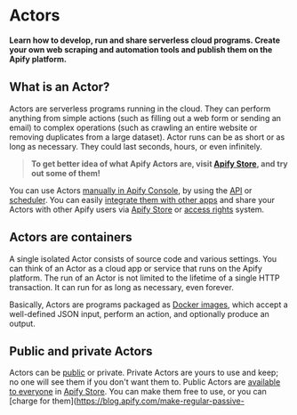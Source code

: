 # Actors

**Learn how to develop, run and share serverless cloud programs. Create your own web scraping and automation tools and publish them on the Apify platform.**

## What is an Actor?

Actors are serverless programs running in the cloud. They can perform anything from simple actions (such as filling out a web form or sending an email) to complex operations (such as crawling an entire website or removing duplicates from a large dataset). Actor runs can be as short or as long as necessary. They could last seconds, hours, or even infinitely.

> **To get better idea of what Apify Actors are, visit [Apify Store](https://apify.com/store), and try out some of them!**

You can use Actors [manually in Apify Console](https://console.apify.com/actors), by using the [API](/api/v2) or [scheduler](/platform/schedules). You can easily [integrate them with other apps](/platform/integrations) and share your Actors with other Apify users via [Apify Store](https://apify.com/store) or [access rights](/platform/collaboration/access-rights) system.

## Actors are containers

A single isolated Actor consists of source code and various settings. You can think of an Actor as a cloud app or service that runs on the Apify platform. The run of an Actor is not limited to the lifetime of a single HTTP transaction. It can run for as long as necessary, even forever.

Basically, Actors are programs packaged as [Docker images](https://hub.docker.com/), which accept a well-defined JSON input, perform an action, and optionally produce an output.

## Public and private Actors

Actors can be [public](/platform/actors/running/actors-in-store) or private. Private Actors are yours to use and keep; no one will see them if you don't want them to. Public Actors are [available to everyone](/platform/actors/running/actors-in-store) in [Apify Store](https://apify.com/store). You can make them free to use, or you can [charge for them](https://blog.apify.com/make-regular-passive-